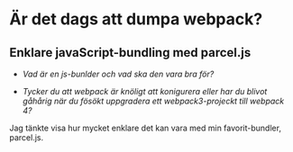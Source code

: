 # Är det dags att dumpa webpack?
## Enklare javaScript-bundling med parcel.js

- *Vad är en js-bunlder och vad ska den vara bra för?*

- *Tycker du att webpack är knöligt att konigurera eller har du blivot gåhårig när du fösökt uppgradera ett webpack3-projeckt till webpack 4?*

Jag tänkte visa hur mycket enklare det kan vara med min favorit-bundler, parcel.js. 

